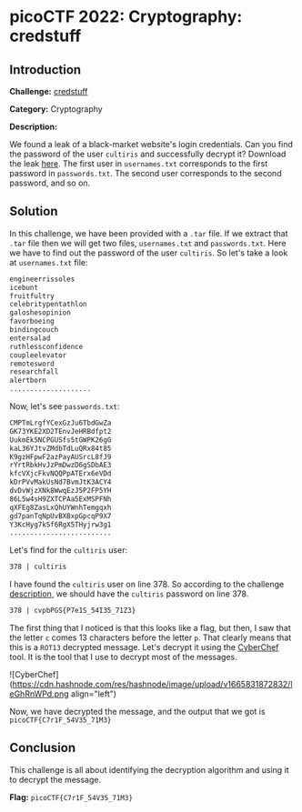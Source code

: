 # picoCTF 2022: Cryptography: credstuff

## Introduction
**Challenge:** [credstuff](https://play.picoctf.org/practice/challenge/261?originalEvent=70&page=1)

**Category:** Cryptography

**Description:**

We found a leak of a black-market website's login credentials. Can you find the password of the user `cultiris` and successfully decrypt it? Download the leak [here](https://artifacts.picoctf.net/c/534/leak.tar).
The first user in `usernames.txt` corresponds to the first password in `passwords.txt`. The second user corresponds to the second password, and so on.

## Solution
In this challenge, we have been provided with a `.tar` file. If we extract that `.tar` file then we will get two files, `usernames.txt` and `passwords.txt`. Here we have to find out the password of the user `cultiris`. So let's take a look at `usernames.txt` file:
```txt
engineerrissoles
icebunt
fruitfultry
celebritypentathlon
galoshesopinion
favorboeing
bindingcouch
entersalad
ruthlessconfidence
coupleelevator
remotesword
researchfall
alertborn
....................
```
Now, let's see `passwords.txt`:
```txt
CMPTmLrgfYCexGzJu6TbdGwZa
GK73YKE2XD2TEnvJeHRBdfpt2
UukmEk5NCPGUSfs5tGWPK26gG
kaL36YJtvZMdbTdLuQRx84t85
K9gzHFpwF2azPayAUSrcL8fJ9
rYrtRbkHvJzPmDwzD6gSDbAE3
kfcVXjcFkvNQQPpATErx6eVDd
kDrPVvMakUsNd7BvmJtK3ACY4
dvDvWjzXNk8WwqEzJ5P2FP5YH
86L5w4sH9ZXTCPAa5ExMSPFNh
qXFEg8ZasLxQhUYWnhTemgqxh
gd7panTqNpUvBXBxpGpcqP9X7
Y3KcHyg7kSf6RgX5THyjrw3g1
.........................
```
Let's find for the `cultiris` user:
```txt
378 | cultiris
``` 
I have found the `cultiris` user on line 378. So according to the challenge [description](#heading-introduction), we should have the `cultiris` password on line 378.
```txt
378 | cvpbPGS{P7e1S_54I35_71Z3}
```
The first thing that I noticed is that this looks like a flag, but then, I saw that the letter `c` comes 13 characters before the letter `p`. That clearly means that this is a `ROT13` decrypted message. Let's decrypt it using the [CyberChef](https://gchq.github.io/CyberChef/) tool. It is the tool that I use to decrypt most of the messages.

![CyberChef](https://cdn.hashnode.com/res/hashnode/image/upload/v1665831872832/leGhRnWPd.png align="left")

Now, we have decrypted the message, and the output that we got is `picoCTF{C7r1F_54V35_71M3}`

## Conclusion
This challenge is all about identifying the decryption algorithm and using it to decrypt the message.

**Flag:** `picoCTF{C7r1F_54V35_71M3}`